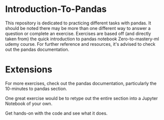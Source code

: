 # Introduction-To-Pandas
This repository is dedicated to practicing different tasks with pandas. 
It should be noted there may be more than one different way to answer a question or complete an exercise.
Exercises are based off (and directly taken from) the quick introduction to pandas notebook Zero-to-mastery-ml udemy course.
For further reference and resources, it's advised to check out the pandas documentation.

# Extensions
For more exercises, check out the pandas documentation, particularly the 10-minutes to pandas section.

One great exercise would be to retype out the entire section into a Jupyter Notebook of your own.

Get hands-on with the code and see what it does.
